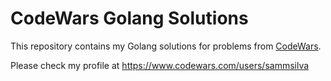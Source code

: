 # CodeWars Golang Solutions

This repository contains my Golang solutions for problems from [CodeWars](https://www.codewars.com).

Please check my profile at https://www.codewars.com/users/sammsilva



